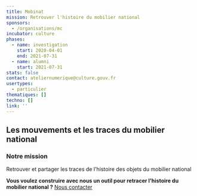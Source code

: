 ```yaml
---
title: Mobinat
mission: Retrouver l'histoire du mobilier national
sponsors:
  - /organisations/mc
incubator: culture
phases:
  - name: investigation
    start: 2020-04-01
    end: 2021-07-31
  - name: alumni
    start: 2021-07-31
stats: false
contact: ateliernumerique@culture.gouv.fr
usertypes:
  - particulier
thematiques: []
techno: []
link: ''
---
```

## Les mouvements et les traces du mobilier national

### Notre mission 
Retrouver et partager les traces de l'histoire des objets du mobilier national

**Vous voulez construire avec nous un outil pour retracer l'histoire du mobilier national ?**
[Nous contacter](mailto:ateliernumerique@culture.gouv.fr)
